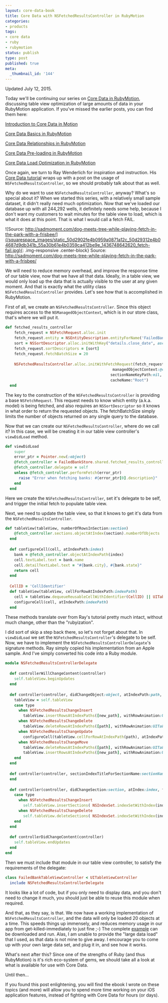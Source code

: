```yaml
---
layout: core-data-book
title: Core Data with NSFetchedResultsController in RubyMotion
categories:
- products
tags:
- core data
- ruby
- rubymotion
status: publish
type: post
published: true
meta:
  _thumbnail_id: '144'
---
```


Updated July 12, 2015.


Today we'll be continuing our series on 
[Core Data in RubyMotion](http://coredatainmotion.com), discussing table view optimization of large amounts of data in your RubyMotion application.  If you've missed the earlier posts, you can find them here:


[Introduction to Core Data in Motion](/blog/core-data-in-motion)


[Core Data Basics in RubyMotion](/blog/core-data-basics-in-rubymotion)


[Core Data Relationships in RubyMotion](/blog/core-data-relationships-in-rubymotion)


[Core Data Pre-loading in RubyMotion](/blog/core-data-pre-loading-in-rubymotion)


[Core Data Load Optimization in RubyMotion](/blog/core-data-load-optimization-in-rubymotion)


Once again, we turn to Ray Wenderlich for inspiration and instruction.  His 
[Core Data tutorial](http://www.raywenderlich.com/999/core-data-tutorial-for-ios-how-to-use-nsfetchedresultscontroller) wraps up with a post on the usage of 
`NSFetchedResultsController`, so we should probably talk about that as well.


Why do we want to use 
`NSFetchedResultsController`, anyway?  What's so special about it?  When we started this series, with a relatively small sample dataset, it didn't really need much optimization.  Now that we've loaded our database up with all 244,292 wells, it definitely needs some help, because I don't want my customers to wait 
minutes for the table view to load, which is what it does at this point. That is what I would call a fetch 
FAIL.
  
![Source: http://sadmoment.com/dog-meets-tree-while-playing-fetch-in-the-park-with-a-frisbee/](/squarespace_images/static_50d2902fe4b0959a0871a12c_50d29312e4b04687d9db341b_55a30b61e4b0359ca412be9e_1436748642620_fetch-fail.jpg){: .img-responsive .center-block} Source: http://sadmoment.com/dog-meets-tree-while-playing-fetch-in-the-park-with-a-frisbee/ 
  


We will need to reduce memory overhead, and improve the response time of our table view, now that we have all that data.  Ideally, in a table view, we would only load up the data that is actually visible to the user at any given moment.  And 
that is exactly what the utility class 
`NSFetchedResultsController` provides.  Let's see how that is accomplished in RubyMotion.


First of all, we create an 
`NSFetchedResultsController`. Since this object requires access to the 
`NSManagedObjectContext`, which is in our store class, that's where we will put it.

```ruby
def fetched_results_controller
    fetch_request = NSFetchRequest.alloc.init
    fetch_request.entity = NSEntityDescription.entityForName('FailedBankInfo', inManagedObjectContext:@context)
    sort = NSSortDescriptor.alloc.initWithKey("details.close_date", ascending: false)
    fetch_request.sortDescriptors = [sort]
    fetch_request.fetchBatchSize = 20

    NSFetchedResultsController.alloc.initWithFetchRequest(fetch_request,
                                                managedObjectContext:@context,
                                               sectionNameKeyPath:nil,
                                               cacheName:"Root")
  end
```

The key to the construction of the 
`NSFetchedResultsController` is providing a base 
`NSFetchRequest`.  This request needs to know which entity (a.k.a. model) is being fetched, and also requires an 
`NSSortDescriptor` so it knows in what order to return the requested objects.  The 
fetchBatchSize simply limits the number of objects returned on any single query to the database.


Now that we can create our 
`NSFetchedResultsController`, where do we call it?  In this case, we will be creating it in our table view controller's 
`viewDidLoad` method.

```ruby
def viewDidLoad
    super
    error_ptr = Pointer.new(:object)
    @fetch_controller = FailedBankStore.shared.fetched_results_controller
    @fetch_controller.delegate = self
    unless @fetch_controller.performFetch(error_ptr)
      raise "Error when fetching banks: #{error_ptr[0].description}"
    end
  end
```

Here we create the 
`NSFetchedResultsController`, set it's delegate to be self, and trigger the initial fetch to populate table view.


Next, we need to update the table view, so that it knows to get it's data from the 
`NSFetchedResultsController`.

```ruby
def tableView(tableView, numberOfRowsInSection:section)
    @fetch_controller.sections.objectAtIndex(section).numberOfObjects
  end

  def configureCell(cell, atIndexPath:index)
    bank = @fetch_controller.objectAtIndexPath(index)
    cell.textLabel.text = bank.name
    cell.detailTextLabel.text = "#{bank.city}, #{bank.state}"
    return cell
  end

  CellID = 'CellIdentifier'
  def tableView(tableView, cellForRowAtIndexPath:indexPath)
    cell = tableView.dequeueReusableCellWithIdentifier(CellID) || UITableViewCell.alloc.initWithStyle(UITableViewCellStyleSubtitle, reuseIdentifier:CellID)
    configureCell(cell, atIndexPath:indexPath)
  end
```

These methods translate over from Ray's tutorial pretty much intact, without much change, other than the "rubyization".


I did sort of skip a step back there, so let's not forget about that.  In 
`viewDidLoad` we set the 
`NSFetchedResultsController`'s delegate to be self.  Now, we have to implement the 
`NSFetchedResultsControllerDelegate`'s signature methods.  Ray simply copied his implementation from an Apple sample.  And I've simply converted his code into a Ruby module.

```ruby
module NSFetchedResultsControllerDelegate

  def controllerWillChangeContent(controller)
    self.tableView.beginUpdates
  end

  def controller(controller, didChangeObject:object, atIndexPath:path, forChangeType:type, newIndexPath:new_path)
    tableView = self.tableView
    case type
      when NSFetchedResultsChangeInsert
        tableView.insertRowsAtIndexPaths([new_path], withRowAnimation:UITableViewRowAnimationFade)
      when NSFetchedResultsChangeDelete
        tableView.deleteRowsAtIndexPaths([path], withRowAnimation:UITableViewRowAnimationFade)
      when NSFetchedResultsChangeUpdate
        configureCell(tableView.cellForRowAtIndexPath(path), atIndexPath:path)
      when NSFetchedResultsChangeMove
        tableView.deleteRowsAtIndexPaths([path], withRowAnimation:UITableViewRowAnimationFade)
        tableView.insertRowsAtIndexPaths([new_path], withRowAnimation:UITableViewRowAnimationFade)
    end
  end

  def controller(controller, sectionIndexTitleForSectionName:sectionName)
  end

  def controller(controller, didChangeSection:section, atIndex:index, forChangeType:type)
    case type
      when NSFetchedResultsChangeInsert
        self.tableView.insertSections( NSIndexSet.indexSetWithIndex(index), withRowAnimation:UITableViewRowAnimationFade)
      when NSFetchedResultsChangeDelete
        self.tableView.deleteSections( NSIndexSet.indexSetWithIndex(index), withRowAnimation:UITableViewRowAnimationFade)
    end
  end

  def controllerDidChangeContent(controller)
    self.tableView.endUpdates
  end
end
```

Then we must include that module in our table view controller, to satisfy the requirements of the delegate:

```ruby
class FailedBankTableViewController < UITableViewController
  include NSFetchedResultsControllerDelegate
```

It looks like a lot of code, but if you only need to display data, and you don't need to change it much, you should just be able to reuse this module when required.


And that, as they say, is that.  We now have a working implementation of 
`NSFetchedResultsController`, and the data will only be loaded 20 objects at a time.  This speeds things up immensely, and reduces memory usage in our app from get-killed-immediately to just fine ;-)  The complete 
[example](https://github.com/wndxlori/WNDXRubyMotion/tree/nsfetchedresultscontroller/FailedBankCD) can be downloaded and run.  Alas, I am unable to provide the "large data load" that I used, as that data is not mine to give away.  I encourage you to come up with your own large data set, and plug it in, and see how it works.


What's next after this?  Since one of the strengths of Ruby (and thus RubyMotion) is it's rich eco-system of gems, we should take all a look at what is available for use with Core Data.


Until then…


If you found this post enlightening, you will find the ebook I wrote on these topics (and more) will allow you to spend more time working on your iOS application features, instead of fighting with Core Data for hours (or days).
